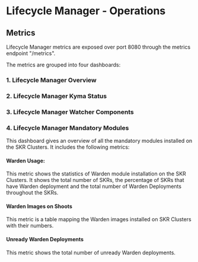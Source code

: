 # Lifecycle Manager - Operations

## Metrics

Lifecycle Manager metrics are exposed over port 8080 through the metrics endpoint "/metrics".

The metrics are grouped into four dashboards:

### 1. Lifecycle Manager Overview

### 2. Lifecycle Manager Kyma Status

### 3. Lifecycle Manager Watcher Components

### 4. Lifecycle Manager Mandatory Modules

This dashboard gives an overview of all the mandatory modules installed on the SKR Clusters. It includes the following metrics:

#### Warden Usage: 
This metric shows the statistics of Warden module installation on the SKR Clusters. It shows the total number of SKRs, the percentage of SKRs
that have Warden deployment and the total number of Warden Deployments throughout the SKRs. 

#### Warden Images on Shoots
This metric is a table mapping the Warden images installed on SKR Clusters with their numbers.

#### Unready Warden Deployments
This metric shows the total number of unready Warden deployments.

